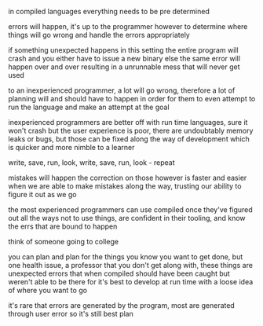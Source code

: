 in compiled languages everything needs to be pre determined

errors will happen, it's up to the programmer however to determine where things will go wrong and handle the errors appropriately

if something unexpected happens in this setting the entire program will crash and you either have to issue a new binary else the same error will happen over and over resulting in a unrunnable mess that will never get used

to an inexperienced programmer, a lot will go wrong, therefore a lot of planning will and should have to happen in order for them to even attempt to run the language and make an attempt at the goal

inexperienced programmers are better off with run time languages, sure it won't crash but the user experience is poor, there are undoubtably memory leaks or bugs, but those can be fixed along the way of development which is quicker and more nimble to a learner

write, save, run, look, write, save, run, look - repeat

mistakes will happen the correction on those however is faster and easier when we are able to make mistakes along the way, trusting our ability to figure it out as we go

the most experienced programmers can use compiled once they've figured out all the ways not to use things, are confident in their tooling, and know the errs that are bound to happen

think of someone going to college

you can plan and plan for the things you know you want to get done, but one health issue, a professor that you don't get along with, these things are unexpected errors that when compiled should have been caught but weren't able to be there for it's best to develop at run time with a loose idea of where you want to go

it's rare that errors are generated by the program, most are generated through user error so it's still best plan
